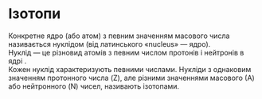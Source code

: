 # Ізотопи
Конкретне ядро (або атом) з певним значенням масового числа називається нуклідом (від латинського «nucleus» ― ядро).    
 Нуклід ― це різновид атомів з певним числом протонів і нейтронів в ядрі   .   
Кожен нуклід характеризують певними числами.
Нукліди з однаковим значенням протонного числа (Z), але різними значеннями масового (А) або нейтронного (N) чисел, називають ізотопами.  

